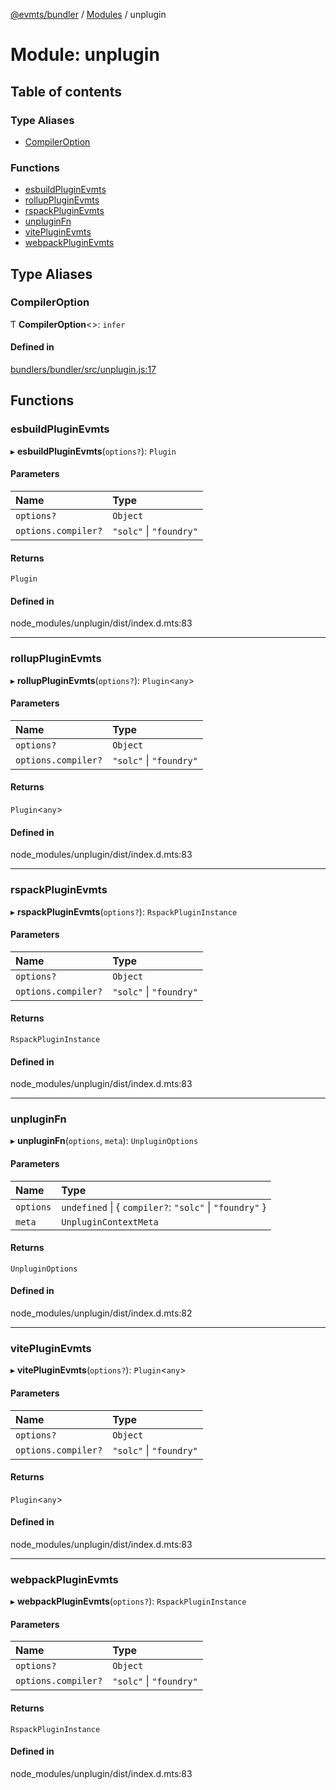[@evmts/bundler](/reference/bundler/README.md) / [Modules](/reference/bundler/modules.md) / unplugin

# Module: unplugin

## Table of contents

### Type Aliases

- [CompilerOption](/reference/bundler/modules/unplugin.md#compileroption)

### Functions

- [esbuildPluginEvmts](/reference/bundler/modules/unplugin.md#esbuildpluginevmts)
- [rollupPluginEvmts](/reference/bundler/modules/unplugin.md#rolluppluginevmts)
- [rspackPluginEvmts](/reference/bundler/modules/unplugin.md#rspackpluginevmts)
- [unpluginFn](/reference/bundler/modules/unplugin.md#unpluginfn)
- [vitePluginEvmts](/reference/bundler/modules/unplugin.md#vitepluginevmts)
- [webpackPluginEvmts](/reference/bundler/modules/unplugin.md#webpackpluginevmts)

## Type Aliases

### CompilerOption

Ƭ **CompilerOption**<\>: `infer`

#### Defined in

[bundlers/bundler/src/unplugin.js:17](https://github.com/evmts/evmts-monorepo/blob/main/bundlers/bundler/src/unplugin.js#L17)

## Functions

### esbuildPluginEvmts

▸ **esbuildPluginEvmts**(`options?`): `Plugin`

#### Parameters

| Name | Type |
| :------ | :------ |
| `options?` | `Object` |
| `options.compiler?` | ``"solc"`` \| ``"foundry"`` |

#### Returns

`Plugin`

#### Defined in

node_modules/unplugin/dist/index.d.mts:83

___

### rollupPluginEvmts

▸ **rollupPluginEvmts**(`options?`): `Plugin`<`any`\>

#### Parameters

| Name | Type |
| :------ | :------ |
| `options?` | `Object` |
| `options.compiler?` | ``"solc"`` \| ``"foundry"`` |

#### Returns

`Plugin`<`any`\>

#### Defined in

node_modules/unplugin/dist/index.d.mts:83

___

### rspackPluginEvmts

▸ **rspackPluginEvmts**(`options?`): `RspackPluginInstance`

#### Parameters

| Name | Type |
| :------ | :------ |
| `options?` | `Object` |
| `options.compiler?` | ``"solc"`` \| ``"foundry"`` |

#### Returns

`RspackPluginInstance`

#### Defined in

node_modules/unplugin/dist/index.d.mts:83

___

### unpluginFn

▸ **unpluginFn**(`options`, `meta`): `UnpluginOptions`

#### Parameters

| Name | Type |
| :------ | :------ |
| `options` | `undefined` \| { `compiler?`: ``"solc"`` \| ``"foundry"``  } |
| `meta` | `UnpluginContextMeta` |

#### Returns

`UnpluginOptions`

#### Defined in

node_modules/unplugin/dist/index.d.mts:82

___

### vitePluginEvmts

▸ **vitePluginEvmts**(`options?`): `Plugin`<`any`\>

#### Parameters

| Name | Type |
| :------ | :------ |
| `options?` | `Object` |
| `options.compiler?` | ``"solc"`` \| ``"foundry"`` |

#### Returns

`Plugin`<`any`\>

#### Defined in

node_modules/unplugin/dist/index.d.mts:83

___

### webpackPluginEvmts

▸ **webpackPluginEvmts**(`options?`): `RspackPluginInstance`

#### Parameters

| Name | Type |
| :------ | :------ |
| `options?` | `Object` |
| `options.compiler?` | ``"solc"`` \| ``"foundry"`` |

#### Returns

`RspackPluginInstance`

#### Defined in

node_modules/unplugin/dist/index.d.mts:83
